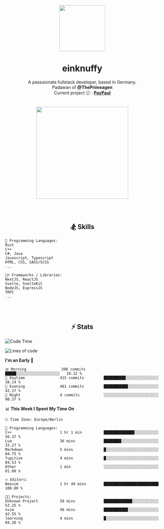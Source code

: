 <p align="center">
   <br />
   <a href="https://github.com/einKnuffy" target="_blank"><img width="150px" src="https://avatars.githubusercontent.com/u/66639485?s=400&u=fc9b6f7cbddb6dfbb93dc63483f7fc7aee75ac2e&v=4" /></a>
   <h1 align="center"><b>einknuffy</b></h1>
   <p align="center">A passsionate fullstack developer, based in Germany. <br/>
   Padawan of <b>@ThePrimeagen</b> <br/>
   Current project 🕜 : <b><a href="https://github.com/einKnuffy/paypaul">PayPaul</a></b><br/><br/>
      
   <p align="center">
      <img src="https://lanyard.cnrad.dev/api/675737917200662539" alt="" width="300px" /></p>
   </p>
</p>

<br/><br/>

<p align="center">
     <h2 align="center"><b>🏂 Skills</b></h2>
      <p align="center">
<!-- <p align="center"><b>That's it. Thanks for reading my profile 🤓</b></p>
<p align="center">
<img align="center" width="150px" src="https://i.kym-cdn.com/entries/icons/facebook/000/016/546/hidethepainharold.jpg" /></p><br/><br/> -->

```text
💬 Programming Languages:
Rust
C++
C#, Java
Javascript, Typescript
HTML, CSS, SASS/SCSS
...

🤹‍♂️ Frameworks / Libraries:
NextJS, ReactJS
Svelte, SvelteKit
NodeJS, ExpressJS
TRPC
...
```
</p>
</p>

<br/><br/>

<p align="center">
    <h2 align="center"><b>⚡ Stats</b></h2>
    <p align="center">

<!--START_SECTION:waka-->
![Code Time](http://img.shields.io/badge/Code%20Time-5%20hrs%2016%20mins-blue)

![Lines of code](https://img.shields.io/badge/From%20Hello%20World%20I%27ve%20Written-8.1%20million%20lines%20of%20code-blue)

**I'm an Early 🐤** 

```text
🌞 Morning                208 commits         █████░░░░░░░░░░░░░░░░░░░░   19.12 % 
🌆 Daytime                415 commits         ██████████░░░░░░░░░░░░░░░   38.14 % 
🌃 Evening                461 commits         ███████████░░░░░░░░░░░░░░   42.37 % 
🌙 Night                  4 commits           ░░░░░░░░░░░░░░░░░░░░░░░░░   00.37 % 
```


📊 **This Week I Spent My Time On** 

```text
🕑︎ Time Zone: Europe/Berlin

💬 Programming Languages: 
C++                      1 hr 1 min          ██████████████░░░░░░░░░░░   56.37 % 
Lua                      36 mins             ████████░░░░░░░░░░░░░░░░░   33.27 % 
Markdown                 5 mins              █░░░░░░░░░░░░░░░░░░░░░░░░   04.75 % 
fugitive                 4 mins              █░░░░░░░░░░░░░░░░░░░░░░░░   04.53 % 
Other                    1 min               ░░░░░░░░░░░░░░░░░░░░░░░░░   01.08 % 

🔥 Editors: 
Neovim                   1 hr 49 mins        █████████████████████████   100.00 % 

🐱‍💻 Projects: 
Unknown Project          58 mins             █████████████░░░░░░░░░░░░   53.25 % 
nvim                     46 mins             ███████████░░░░░░░░░░░░░░   42.55 % 
learning                 4 mins              █░░░░░░░░░░░░░░░░░░░░░░░░   04.20 % 
```


<!--END_SECTION:waka-->

   </p>
</p>

<br/>
